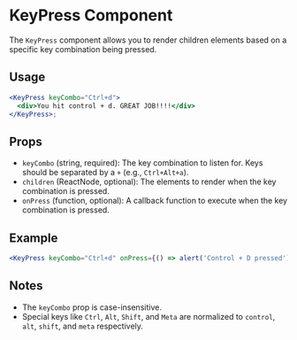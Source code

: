 # KeyPress Component

The `KeyPress` component allows you to render children elements based on a specific key combination being pressed.

## Usage

```jsx
<KeyPress keyCombo="Ctrl+d">
  <div>You hit control + d. GREAT JOB!!!!</div>
</KeyPress>;
```

## Props

- `keyCombo` (string, required): The key combination to listen for. Keys should be separated by a `+` (e.g., `Ctrl+Alt+a`).
- `children` (ReactNode, optional): The elements to render when the key combination is pressed.
- `onPress` (function, optional): A callback function to execute when the key combination is pressed.

## Example

```jsx
<KeyPress keyCombo="Ctrl+d" onPress={() => alert('Control + D pressed')} />
```

## Notes

- The `keyCombo` prop is case-insensitive.
- Special keys like `Ctrl`, `Alt`, `Shift`, and `Meta` are normalized to `control`, `alt`, `shift`, and `meta` respectively.
